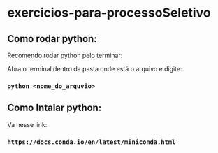 # exercicios-para-processoSeletivo

## Como rodar python:

Recomendo rodar python pelo terminar:

Abra o terminal dentro da pasta onde está o arquivo e digite:
### `python <nome_do_arquvio>`

## Como Intalar python:

Va nesse link:

### `https://docs.conda.io/en/latest/miniconda.html`

